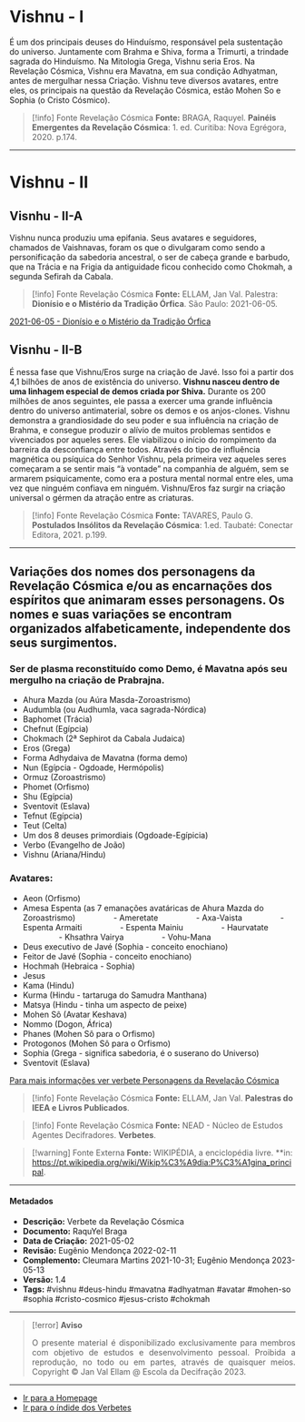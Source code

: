 # Vishnu - I

É um dos principais deuses do Hinduísmo, responsável pela sustentação do universo. Juntamente com Brahma e Shiva, forma a Trimurti, a trindade sagrada do Hinduísmo. Na Mitologia Grega, Vishnu seria Eros. Na Revelação Cósmica, Vishnu era Mavatna, em sua condição Adhyatman, antes de mergulhar nessa Criação. Vishnu teve diversos avatares, entre eles, os principais na questão da Revelação Cósmica, estão Mohen So e Sophia (o Cristo Cósmico).

> [!info] Fonte Revelação Cósmica
> **Fonte:** BRAGA, Raquyel. **Painéis Emergentes da Revelação Cósmica**: 1. ed. Curitiba: Nova Egrégora, 2020. p.174.

---
# Vishnu - II
## Visnhu - II-A

Vishnu nunca produziu uma epifania. Seus avatares e seguidores, chamados de Vaishnavas, foram os que o divulgaram como sendo a personificação da sabedoria ancestral, o ser de cabeça grande e barbudo, que na Trácia e na Frigia da antiguidade ficou conhecido como Chokmah, a segunda Sefirah da Cabala. 

> [!info] Fonte Revelação Cósmica
> **Fonte:** ELLAM, Jan Val. Palestra: **Dionísio e o Mistério da Tradição Órfica**. São Paulo: 2021-06-05.

 [2021-06-05 - Dionísio e o Mistério da Tradição Órfica](2021-06-05%20-%20Dionísio%20e%20o%20Mistério%20da%20Tradição%20Órfica.md)


## Visnhu - II-B

É nessa fase que Vishnu/Eros surge na criação de Javé. Isso foi a partir dos 4,1 bilhões de anos de existência do universo. **Vishnu nasceu dentro de uma linhagem especial de demos criada por Shiva.** Durante os 200 milhões de anos seguintes, ele passa a exercer uma grande influência dentro do universo antimaterial, sobre os demos e os anjos-clones. Vishnu demonstra a grandiosidade do seu poder e sua influência na criação de Brahma, e consegue produzir o alívio de muitos problemas sentidos e vivenciados por aqueles seres. Ele viabilizou o início do rompimento da barreira da desconfiança entre todos. Através do tipo de influência magnética ou psíquica do Senhor Vishnu, pela primeira vez aqueles seres começaram a se sentir mais “à vontade” na companhia de alguém, sem se armarem psiquicamente, como era a postura mental normal entre eles, uma vez que ninguém confiava em ninguém. Vishnu/Eros faz surgir na criação universal o gérmen da atração entre as criaturas.

> [!info] Fonte Revelação Cósmica
> **Fonte:** TAVARES, Paulo G. **Postulados Insólitos da Revelação Cósmica**: 1.ed. Taubaté: Conectar Editora, 2021. p.199. 

---
## Variações dos nomes dos personagens da Revelação Cósmica e/ou as encarnações dos espíritos que animaram esses personagens. Os nomes e suas variações se encontram organizados alfabeticamente, independente dos seus surgimentos.

### Ser de plasma reconstituído como Demo, é Mavatna após seu mergulho na criação de Prabrajna.
- Ahura Mazda (ou Aúra Masda-Zoroastrismo)
- Audumbla (ou Audhumla, vaca sagrada-Nórdica)
- Baphomet (Trácia)
- Chefnut (Egípcia)
- Chokmach (2ª Sephirot da Cabala Judaica)
- Eros (Grega)
- Forma Adhydaiva de Mavatna (forma demo)
- Nun (Egípcia - Ogdoade, Hermópolis)
- Ormuz (Zoroastrismo)
- Phomet (Orfismo)
- Shu (Egípcia)
- Sventovit (Eslava)
- Tefnut (Egípcia)
- Teut (Celta)
- Um dos 8 deuses primordiais (Ogdoade-Egípicia)
- Verbo (Evangelho de João)
- Vishnu (Ariana/Hindu)

### Avatares:
- Aeon (Orfismo)
- Amesa Espenta (as 7 emanações avatáricas de Ahura Mazda do Zoroastrismo)
                - Ameretate
                - Axa-Vaista
                - Espenta Armaiti
                - Espenta Mainiu
                - Haurvatate
                - Khsathra Vairya
                - Vohu-Mana
- Deus executivo de Javé (Sophia - conceito enochiano) 
- Feitor de Javé (Sophia - conceito enochiano) 
- Hochmah (Hebraica - Sophia)
- Jesus
- Kama (Hindu)
- Kurma (Hindu - tartaruga do Samudra Manthana)
- Matsya (Hindu - tinha um aspecto de peixe)
- Mohen Sô (Avatar Keshava)
- Nommo (Dogon, África)
- Phanes (Mohen Sô para o Orfismo)
- Protogonos (Mohen Sô para o Orfismo)
- Sophia (Grega - significa sabedoria, é o suserano do Universo)
- Sventovit (Eslava)  
 
[Para mais informações ver verbete Personagens da Revelação Cósmica](Personagens%20da%20Revelação%20Cósmica.md) 
  
> [!info] Fonte Revelação Cósmica
> **Fonte:** ELLAM, Jan Val. **Palestras do IEEA e Livros Publicados**. 

> [!info] Fonte Revelação Cósmica
> **Fonte:** NEAD - Núcleo de Estudos Agentes Decifradores. **Verbetes**. 

> [!warning] Fonte Externa
> **Fonte:** WIKIPÉDIA, a enciclopédia livre. **in: https://pt.wikipedia.org/wiki/Wikip%C3%A9dia:P%C3%A1gina_principal. 

---
#### Metadados

- **Descrição:** Verbete da Revelação Cósmica
- **Documento:** RaquYel Braga
- **Data de Criação:** 2021-05-02
- **Revisão:** Eugênio Mendonça 2022-02-11
- **Complemento:** Cleumara Martins 2021-10-31; Eugênio Mendonça 2023-05-13
- **Versão:** 1.4
- **Tags:** #vishnu #deus-hindu #mavatna #adhyatman #avatar #mohen-so #sophia #cristo-cosmico #jesus-cristo #chokmah  

---
> [!error] **Aviso**
> <p align="justify">O presente material é disponibilizado exclusivamente para membros com objetivo de estudos e desenvolvimento pessoal. Proibida a reprodução, no todo ou em partes, através de quaisquer meios. Copyright © Jan Val Ellam @ Escola da Decifração 2023. </p>

---
- [Ir para a Homepage](Homepage.canvas)
- [Ir para o índide dos Verbetes](ÍNDIDE%20GERAL%20DOS%20VERBETES.canvas)
